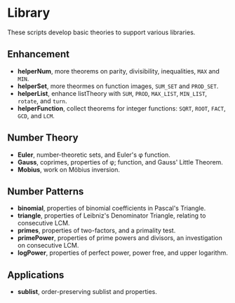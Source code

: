 
# Library

These scripts develop basic theories to support various libraries.

## Enhancement
* __helperNum__, more theorems on parity, divisibility, inequalities, `MAX` and `MIN`.
* __helperSet__, more theormes on function images, `SUM_SET` and `PROD_SET`.
* __helperList__, enhance listTheory with `SUM`, `PROD`, `MAX_LIST`, `MIN_LIST`, `rotate`, and `turn`.
* __helperFunction__, collect theorems for integer functions: `SQRT`, `ROOT`, `FACT`, `GCD`, and `LCM`.

## Number Theory
* __Euler__, number-theoretic sets, and Euler's φ function.
* __Gauss__, coprimes, properties of φ; function, and Gauss' Little Theorem.
* __Mobius__, work on Möbius inversion.

## Number Patterns
* __binomial__, properties of binomial coefficients in Pascal's Triangle.
* __triangle__, properties of Leibniz's Denominator Triangle, relating to consecutive LCM.
* __primes__, properties of two-factors, and a primality test.
* __primePower__, properties of prime powers and divisors, an investigation on consecutive LCM.
* __logPower__, properties of perfect power, power free, and upper logarithm.

## Applications
* __sublist__, order-preserving sublist and properties.